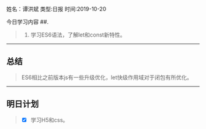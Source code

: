 姓名：谭洪斌
类型:日报
时间:2019-10-20

今日学习内容 ##.  

>1. 学习ES6语法，了解let和const新特性。
>

* * *
## 总结 ##
> ES6相比之前版本js有一些升级优化，let快级作用域对于闭包有所优化。
* * *
## 明日计划 ##
> - [x] 学习H5和css。

